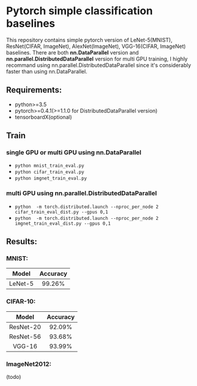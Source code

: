 # Pytorch simple classification baselines

This repository contains simple pytorch version of LeNet-5(MNIST), ResNet(CIFAR, ImageNet), AlexNet(ImageNet), VGG-16(CIFAR, ImageNet) baselines.
There are both **nn.DataParallel** version and **nn.parallel.DistributedDataParallel** version for multi GPU training, I highly recommand using nn.parallel.DistributedDataParallel since it's considerably faster than using nn.DataParallel.     
 
## Requirements:
- python>=3.5
- pytorch>=0.4.1(>=1.1.0 for DistributedDataParallel version)
- tensorboardX(optional)

## Train 

### single GPU or multi GPU using nn.DataParallel
* ```python mnist_train_eval.py ```
* ```python cifar_train_eval.py ```
* ```python imgnet_train_eval.py ```

### multi GPU using nn.parallel.DistributedDataParallel
* ```python  -m torch.distributed.launch --nproc_per_node 2 cifar_train_eval_dist.py --gpus 0,1```
* ```python  -m torch.distributed.launch --nproc_per_node 2 imgnet_train_eval_dist.py --gpus 0,1```


## Results:

### MNIST:
Model|Accuracy
:---:|:---:|
LeNet-5|99.26%

### CIFAR-10:
Model|Accuracy
:---:|:---:
ResNet-20|92.09%
ResNet-56|93.68%
VGG-16|93.99%

### ImageNet2012:
(todo)

